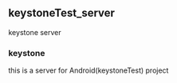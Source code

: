 ## keystoneTest_server
keystone server

### keystone
this is a server for Android(keystoneTest) project
